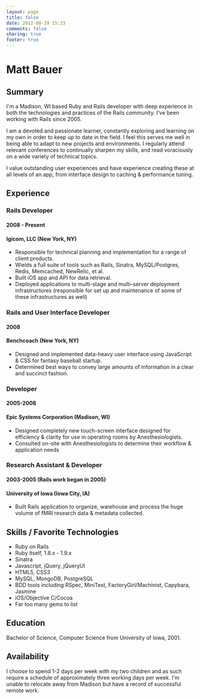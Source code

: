 ```yaml
---
layout: page
title: false
date: 2012-08-29 15:33
comments: false
sharing: true
footer: true
---
```

# <span class="cap">M</span>att <span class="cap">B</span>auer

## Summary

I'm a Madison, WI based Ruby and Rails developer with deep experience in both the technologies and practices of the Rails community. I've been working with Rails since 2005.

I am a devoted and passionate learner, constantly exploring and learning on my own in order to keep up to date in the field. I feel this serves me well in being able to adapt to new projects and environments. I regularly attend relevant conferences to continually sharpen my skills, and read voraciously on a wide variety of technical topics.

I value outstanding user experiences and have experience creating these at all levels of an app, from interface design to caching & performance tuning.

## Experience

### Rails Developer

#### 2008 - Present  
#### Igicom, LLC (New York, NY)

* Responsible for technical planning and implementation for a range of client products. 
* Wields a full suite of tools such as Rails, Sinatra, MySQL/Postgres, Redis, Memcached, NewRelic, et al. 
* Built iOS app and API for data retrieval.
* Deployed applications to multi-stage and multi-server deployment infrastructures (responsible for set up and maintenance of some of these infrastructures as well)

### Rails and User Interface Developer
#### 2008  
#### Benchcoach (New York, NY)

* Designed and implemented data-heavy user interface using JavaScript & CSS for fantasy baseball startup. 
* Determined best ways to convey large amounts of information in a clear and succinct fashion. 

### Developer
#### 2005-2008  
#### Epic Systems Corporation (Madison, WI)

* Designed completely new touch-screen interface designed for efficiency & clarity for use in operating rooms by Anesthesiologists.
* Consulted on-site with Anesthesiologists to determine their workflow & application needs

### Research Assistant & Developer
#### 2003-2005 (Rails work began in 2005)  
#### University of Iowa (Iowa City, IA)

* Built Rails application to organize, warehouse and process the huge volume of fMRI research data & metadata collected.


## Skills / Favorite Technologies

* Ruby on Rails
* Ruby itself, 1.8.x - 1.9.x
* Sinatra
* Javascript, jQuery, jQueryUI
* HTML5, CSS3
* MySQL, MongoDB, PostgreSQL
* BDD tools including RSpec, MiniTest, FactoryGirl/Machinist, Capybara, Jasmine
* iOS/Objective C/Cocoa
* Far too many gems to list



## Education

Bachelor of Science, Computer Science from University of Iowa, 2001.  


## Availability

I choose to spend 1-2 days per week with my two children and as such require a schedule of approximately three working days per week. I'm unable to relocate away from Madison but have a record of successful remote work.